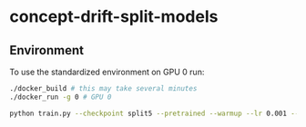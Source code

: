# concept-drift-split-models


## Environment
To use the standardized environment on GPU 0 run:
```bash
./docker_build # this may take several minutes
./docker_run -g 0 # GPU 0
```


```bash
python train.py --checkpoint split5 --pretrained --warmup --lr 0.001 --epochs 200 --config configs/split5.yaml
```